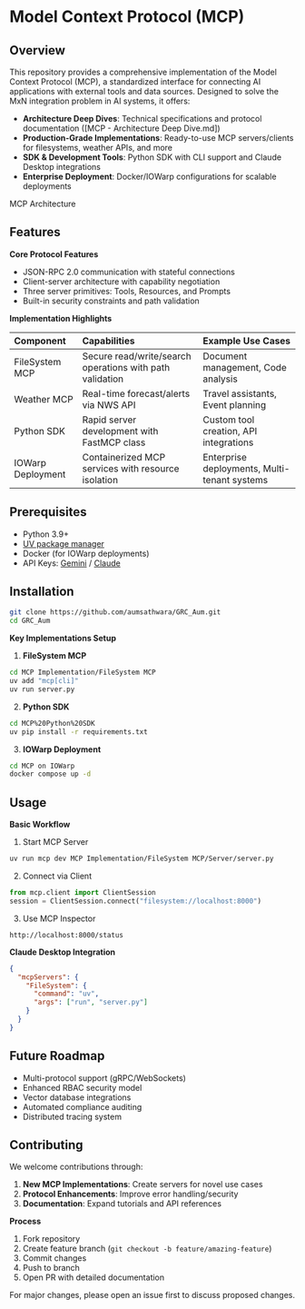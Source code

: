 # Model Context Protocol (MCP)

## Overview

This repository provides a comprehensive implementation of the Model Context Protocol (MCP), a standardized interface for connecting AI applications with external tools and data sources. Designed to solve the MxN integration problem in AI systems, it offers:

- **Architecture Deep Dives**: Technical specifications and protocol documentation ([MCP - Architecture Deep Dive.md])
- **Production-Grade Implementations**: Ready-to-use MCP servers/clients for filesystems, weather APIs, and more
- **SDK \& Development Tools**: Python SDK with CLI support and Claude Desktop integrations
- **Enterprise Deployment**: Docker/IOWarp configurations for scalable deployments

MCP Architecture

## Features

**Core Protocol Features**

- JSON-RPC 2.0 communication with stateful connections
- Client-server architecture with capability negotiation
- Three server primitives: Tools, Resources, and Prompts
- Built-in security constraints and path validation

**Implementation Highlights**


| Component | Capabilities | Example Use Cases |
| :-- | :-- | :-- |
| FileSystem MCP | Secure read/write/search operations with path validation | Document management, Code analysis |
| Weather MCP | Real-time forecast/alerts via NWS API | Travel assistants, Event planning |
| Python SDK | Rapid server development with FastMCP class | Custom tool creation, API integrations |
| IOWarp Deployment | Containerized MCP services with resource isolation | Enterprise deployments, Multi-tenant systems |

## Prerequisites

- Python 3.9+
- [UV package manager](https://github.com/astral-sh/uv)
- Docker (for IOWarp deployments)
- API Keys: [Gemini](https://ai.google.dev/) / [Claude](https://docs.anthropic.com/claude/docs)


## Installation

```bash
git clone https://github.com/aumsathwara/GRC_Aum.git
cd GRC_Aum
```

**Key Implementations Setup**

1. **FileSystem MCP**
```bash
cd MCP Implementation/FileSystem MCP
uv add "mcp[cli]"
uv run server.py
```

2. **Python SDK**
```bash
cd MCP%20Python%20SDK
uv pip install -r requirements.txt
```

3. **IOWarp Deployment**
```bash
cd MCP on IOWarp
docker compose up -d
```


## Usage

**Basic Workflow**

1. Start MCP Server
```bash
uv run mcp dev MCP Implementation/FileSystem MCP/Server/server.py
```

2. Connect via Client
```python
from mcp.client import ClientSession
session = ClientSession.connect("filesystem://localhost:8000")
```

3. Use MCP Inspector
```
http://localhost:8000/status
```

**Claude Desktop Integration**

```json
{
  "mcpServers": {
    "FileSystem": {
      "command": "uv",
      "args": ["run", "server.py"]
    }
  }
}
```


## Future Roadmap

- Multi-protocol support (gRPC/WebSockets)
- Enhanced RBAC security model
- Vector database integrations
- Automated compliance auditing
- Distributed tracing system


## Contributing

We welcome contributions through:

1. **New MCP Implementations**: Create servers for novel use cases
2. **Protocol Enhancements**: Improve error handling/security
3. **Documentation**: Expand tutorials and API references

**Process**

1. Fork repository
2. Create feature branch (`git checkout -b feature/amazing-feature`)
3. Commit changes
4. Push to branch
5. Open PR with detailed documentation

For major changes, please open an issue first to discuss proposed changes.

